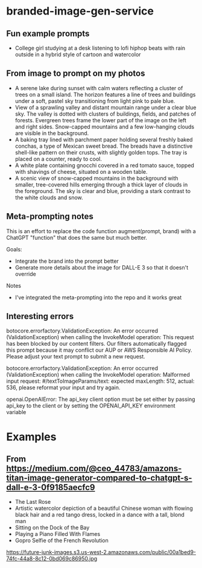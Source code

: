 # branded-image-gen-service

## Fun example prompts

- College girl studying at a desk listening to lofi hiphop beats with rain outside in a hybrid style of cartoon and watercolor

## From image to prompt on my photos

- A serene lake during sunset with calm waters reflecting a cluster of trees on a small island. The horizon features a line of trees and buildings under a soft, pastel sky transitioning from light pink to pale blue.
- View of a sprawling valley and distant mountain range under a clear blue sky. The valley is dotted with clusters of buildings, fields, and patches of forests. Evergreen trees frame the lower part of the image on the left and right sides. Snow-capped mountains and a few low-hanging clouds are visible in the background.
- A baking tray lined with parchment paper holding several freshly baked conchas, a type of Mexican sweet bread. The breads have a distinctive shell-like pattern on their crusts, with slightly golden tops. The tray is placed on a counter, ready to cool.
- A white plate containing gnocchi covered in a red tomato sauce, topped with shavings of cheese, situated on a wooden table.
- A scenic view of snow-capped mountains in the background with smaller, tree-covered hills emerging through a thick layer of clouds in the foreground. The sky is clear and blue, providing a stark contrast to the white clouds and snow.

## Meta-prompting notes

This is an effort to replace the code function augment(prompt, brand) with a ChatGPT "function" that does the same but much better. 

Goals:

- Integrate the brand into the prompt better
- Generate more details about the image for DALL-E 3 so that it doesn't override

Notes

- I've integrated the meta-prompting into the repo and it works great

## Interesting errors

botocore.errorfactory.ValidationException: An error occurred (ValidationException) when calling the InvokeModel operation: This request has been blocked by our content filters. Our filters automatically flagged this prompt because it may conflict our AUP or AWS Responsible AI Policy. Please adjust your text prompt to submit a new request.

botocore.errorfactory.ValidationException: An error occurred (ValidationException) when calling the InvokeModel operation: Malformed input request: #/textToImageParams/text: expected maxLength: 512, actual: 536, please reformat your input and try again.

openai.OpenAIError: The api_key client option must be set either by passing api_key to the client or by setting the OPENAI_API_KEY environment variable

# Examples

## From https://medium.com/@ceo_44783/amazons-titan-image-generator-compared-to-chatgpt-s-dall-e-3-0f9185aecfc9

- The Last Rose
- Artistic watercolor depiction of a beautiful Chinese woman with flowing black hair and a red tango dress, locked in a dance with a tall, blond man
- Sitting on the Dock of the Bay
- Playing a Piano Filled With Flames
- Gopro Selfie of the French Revolution


https://future-junk-images.s3.us-west-2.amazonaws.com/public/00a1bed9-74fc-44a8-8c12-0bd069c86950.jpg